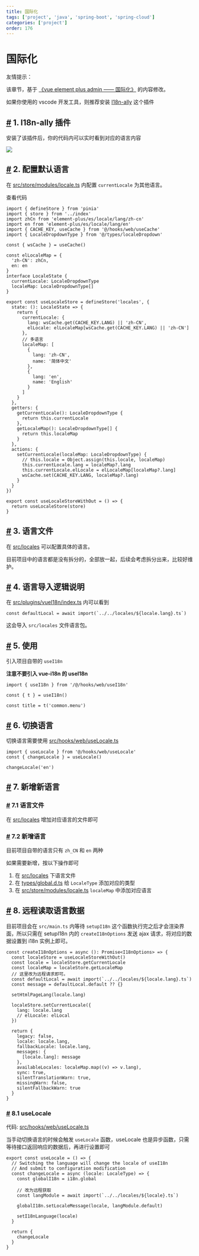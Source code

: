 ```yaml
---
title: 国际化
tags: ['project', 'java', 'spring-boot', 'spring-cloud']
categories: ['project']
order: 176
---
```

# 国际化

友情提示：

 该章节，基于 [《vue element plus admin —— 国际化》](https://element-plus-admin-doc.cn/dep/i18n.html) 的内容修改。

 如果你使用的 vscode 开发工具，则推荐安装 [I18n-ally](https://marketplace.visualstudio.com/items?itemName=Lokalise.i18n-ally) 这个插件

 ## [#](#_1-i18n-ally-插件) 1. I18n-ally 插件

 安装了该插件后，你的代码内可以实时看到对应的语言内容

 ![](https://element-plus-admin-doc.cn/images/i18n.png)

 ## [#](#_2-配置默认语言) 2. 配置默认语言

 在 [src/store/modules/locale.ts](https://github.com/yudaocode/yudao-ui-admin-vue3/blob/master/src/store/modules/locale.ts) 内配置 `currentLocale` 为其他语言。

 查看代码
```
import { defineStore } from 'pinia'
import { store } from '../index'
import zhCn from 'element-plus/es/locale/lang/zh-cn'
import en from 'element-plus/es/locale/lang/en'
import { CACHE_KEY, useCache } from '@/hooks/web/useCache'
import { LocaleDropdownType } from '@/types/localeDropdown'

const { wsCache } = useCache()

const elLocaleMap = {
  'zh-CN': zhCn,
  en: en
}
interface LocaleState {
  currentLocale: LocaleDropdownType
  localeMap: LocaleDropdownType[]
}

export const useLocaleStore = defineStore('locales', {
  state: (): LocaleState => {
    return {
      currentLocale: {
        lang: wsCache.get(CACHE_KEY.LANG) || 'zh-CN',
        elLocale: elLocaleMap[wsCache.get(CACHE_KEY.LANG) || 'zh-CN']
      },
      // 多语言
      localeMap: [
        {
          lang: 'zh-CN',
          name: '简体中文'
        },
        {
          lang: 'en',
          name: 'English'
        }
      ]
    }
  },
  getters: {
    getCurrentLocale(): LocaleDropdownType {
      return this.currentLocale
    },
    getLocaleMap(): LocaleDropdownType[] {
      return this.localeMap
    }
  },
  actions: {
    setCurrentLocale(localeMap: LocaleDropdownType) {
      // this.locale = Object.assign(this.locale, localeMap)
      this.currentLocale.lang = localeMap?.lang
      this.currentLocale.elLocale = elLocaleMap[localeMap?.lang]
      wsCache.set(CACHE_KEY.LANG, localeMap?.lang)
    }
  }
})

export const useLocaleStoreWithOut = () => {
  return useLocaleStore(store)
}

```
 ## [#](#_3-语言文件) 3. 语言文件

 在 [src/locales](https://github.com/yudaocode/yudao-ui-admin-vue3/blob/master/src/locales/) 可以配置具体的语言。

 目前项目中的语言都是没有拆分的，全部放一起，后续会考虑拆分出来，比较好维护。

 ## [#](#_4-语言导入逻辑说明) 4. 语言导入逻辑说明

 在 [src/plugins/vueI18n/index.ts](https://github.com/yudaocode/yudao-ui-admin-vue3/blob/master/src/plugins/vueI18n/index.ts#L13) 内可以看到


```
const defaultLocal = await import(`../../locales/${locale.lang}.ts`)

```
这会导入 `src/locales` 文件语言包。

 ## [#](#_5-使用) 5. 使用

 引入项目自带的 `useI18n`

 **注意不要引入 vue-i18n 的 useI18n**


```
import { useI18n } from '/@/hooks/web/useI18n'

const { t } = useI18n()

const title = t('common.menu')

```
## [#](#_6-切换语言) 6. 切换语言

 切换语言需要使用 [src/hooks/web/useLocale.ts](https://github.com/yudaocode/yudao-ui-admin-vue3/blob/master/src/hooks/web/useLocale.ts#L19-L35)


```
import { useLocale } from '@/hooks/web/useLocale'
const { changeLocale } = useLocale()

changeLocale('en')

```
## [#](#_7-新增新语言) 7. 新增新语言

 ### [#](#_7-1-语言文件) 7.1 语言文件

 在 [src/locales](https://github.com/yudaocode/yudao-ui-admin-vue3/blob/master/src/locales/) 增加对应语言的文件即可

 ### [#](#_7-2-新增语言) 7.2 新增语言

 目前项目自带的语言只有 `zh_CN` 和 `en` 两种

 如果需要新增，按以下操作即可

 1. 在 [src/locales](https://github.com/yudaocode/yudao-ui-admin-vue3/blob/master/src/locales/) 下语言文件
2. 在 [types/global.d.ts](https://github.com/yudaocode/yudao-ui-admin-vue3/blob/master/types/global.d.ts#L15) 给 `LocaleType` 添加对应的类型
3. 在 [src/store/modules/locale.ts](hhttps://github.com/yudaocode/yudao-ui-admin-vue3/blob/master/src/store/modules/locale.ts#L26-L38) `localeMap` 中添加对应语言

 ## [#](#_8-远程读取语言数据) 8. 远程读取语言数据

 目前项目会在 `src/main.ts` 内等待 `setupI18n` 这个函数执行完之后才会渲染界面，所以只需在 setupI18n 内的 `createI18nOptions` 发送 ajax 请求，将对应的数据设置到 i18n 实例上即可。


```
const createI18nOptions = async (): Promise<I18nOptions> => {
  const localeStore = useLocaleStoreWithOut()
  const locale = localeStore.getCurrentLocale
  const localeMap = localeStore.getLocaleMap
  // 这里改为远程请求即可。
  const defaultLocal = await import(`../../locales/${locale.lang}.ts`)
  const message = defaultLocal.default ?? {}

  setHtmlPageLang(locale.lang)

  localeStore.setCurrentLocale({
    lang: locale.lang
    // elLocale: elLocal
  })

  return {
    legacy: false,
    locale: locale.lang,
    fallbackLocale: locale.lang,
    messages: {
      [locale.lang]: message
    },
    availableLocales: localeMap.map((v) => v.lang),
    sync: true,
    silentTranslationWarn: true,
    missingWarn: false,
    silentFallbackWarn: true
  }
}

```
### [#](#_8-1-uselocale) 8.1 useLocale

 代码: [src/hooks/web/useLocale.ts](https://github.com/yudaocode/yudao-ui-admin-vue3/blob/master/src/hooks/web/useLocale.ts#L19-L35)

 当手动切换语言的时候会触发 `useLocale` 函数，useLocale 也是异步函数，只需等待接口返回响应的数据后，再进行设置即可


```
export const useLocale = () => {
  // Switching the language will change the locale of useI18n
  // And submit to configuration modification
  const changeLocale = async (locale: LocaleType) => {
    const globalI18n = i18n.global

    // 改为远程获取
    const langModule = await import(`../../locales/${locale}.ts`)

    globalI18n.setLocaleMessage(locale, langModule.default)

    setI18nLanguage(locale)
  }

  return {
    changeLocale
  }
}

```
